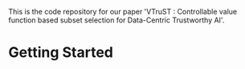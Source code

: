 This is the code repository for our paper 'VTruST : Controllable value function based subset selection for Data-Centric Trustworthy AI'.

# Getting Started
